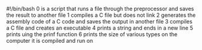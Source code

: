#!/bin/bash
0 is a script that runs a file through the preprocessor and saves the result to another file
1 compiles a C file but does not link
2 generates the assembly code of a C code and saves the output in another file
3 compiles a C file and creates an executable
4 prints a string and ends in a new line
5 prints uing the prinf function
6 prints the size of various types on the computer it is compiled and run on
